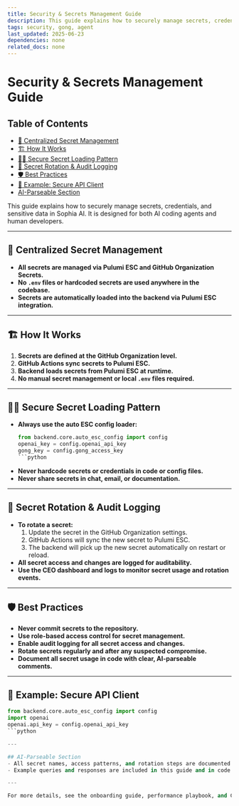 ```yaml
---
title: Security & Secrets Management Guide
description: This guide explains how to securely manage secrets, credentials, and sensitive data in Sophia AI. It is designed for both AI coding agents and human developers. ---
tags: security, gong, agent
last_updated: 2025-06-23
dependencies: none
related_docs: none
---
```


# Security & Secrets Management Guide


## Table of Contents

- [🔐 Centralized Secret Management](#🔐-centralized-secret-management)
- [🏗️ How It Works](#🏗️-how-it-works)
- [🧑‍💻 Secure Secret Loading Pattern](#🧑‍💻-secure-secret-loading-pattern)
- [🔄 Secret Rotation & Audit Logging](#🔄-secret-rotation-&-audit-logging)
- [🛡️ Best Practices](#🛡️-best-practices)
- [📝 Example: Secure API Client](#📝-example:-secure-api-client)
- [AI-Parseable Section](#ai-parseable-section)

This guide explains how to securely manage secrets, credentials, and sensitive data in Sophia AI. It is designed for both AI coding agents and human developers.

---

## 🔐 Centralized Secret Management
- **All secrets are managed via Pulumi ESC and GitHub Organization Secrets.**
- **No `.env` files or hardcoded secrets are used anywhere in the codebase.**
- **Secrets are automatically loaded into the backend via Pulumi ESC integration.**

---

## 🏗️ How It Works
1. **Secrets are defined at the GitHub Organization level.**
2. **GitHub Actions sync secrets to Pulumi ESC.**
3. **Backend loads secrets from Pulumi ESC at runtime.**
4. **No manual secret management or local `.env` files required.**

---

## 🧑‍💻 Secure Secret Loading Pattern
- **Always use the auto ESC config loader:**
  ```python
  from backend.core.auto_esc_config import config
  openai_key = config.openai_api_key
  gong_key = config.gong_access_key
  ```python
- **Never hardcode secrets or credentials in code or config files.**
- **Never share secrets in chat, email, or documentation.**

---

## 🔄 Secret Rotation & Audit Logging
- **To rotate a secret:**
  1. Update the secret in the GitHub Organization settings.
  2. GitHub Actions will sync the new secret to Pulumi ESC.
  3. The backend will pick up the new secret automatically on restart or reload.
- **All secret access and changes are logged for auditability.**
- **Use the CEO dashboard and logs to monitor secret usage and rotation events.**

---

## 🛡️ Best Practices
- **Never commit secrets to the repository.**
- **Use role-based access control for secret management.**
- **Enable audit logging for all secret access and changes.**
- **Rotate secrets regularly and after any suspected compromise.**
- **Document all secret usage in code with clear, AI-parseable comments.**

---

## 📝 Example: Secure API Client
```python
from backend.core.auto_esc_config import config
import openai
openai.api_key = config.openai_api_key
```python

---

## AI-Parseable Section
- All secret names, access patterns, and rotation steps are documented in a consistent, parseable format for AI coding agents.
- Example queries and responses are included in this guide and in code comments.

---

For more details, see the onboarding guide, performance playbook, and CEO dashboard for live security and secret management status.
